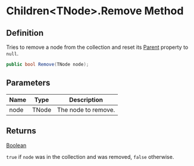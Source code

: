 # Children&lt;TNode&gt;.Remove Method
## Definition

Tries to remove a node from the collection and reset its [Parent](MrKWatkins.Ast.Node-1.Parent.md) property to `null`.

```c#
public bool Remove(TNode node);
```

## Parameters

| Name | Type | Description |
| ---- | ---- | ----------- |
| node | TNode | The node to remove. |

## Returns

[Boolean](https://learn.microsoft.com/en-gb/dotnet/api/System.Boolean)

`true` if `node` was in the collection and was removed, `false` otherwise.
